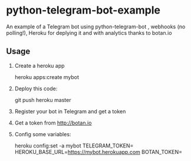 # python-telegram-bot-example
An example of a Telegram bot using python-telegram-bot , webhooks (no polling!), Heroku for deplying it and with analytics thanks to botan.io 

## Usage

1. Create a heroku app

    heroku apps:create mybot

2. Deploy this code:

    git push heroku master

3. Register your bot in Telegram and get a token
4. Get a token from http://botan.io

5. Config some variables:

    heroku config:set -a mybot TELEGRAM_TOKEN=<TELEGRAM BOT TOKEN> HEROKU_BASE_URL=https://mybot.herokuapp.com BOTAN_TOKEN=<BOTAN TOKEN>
